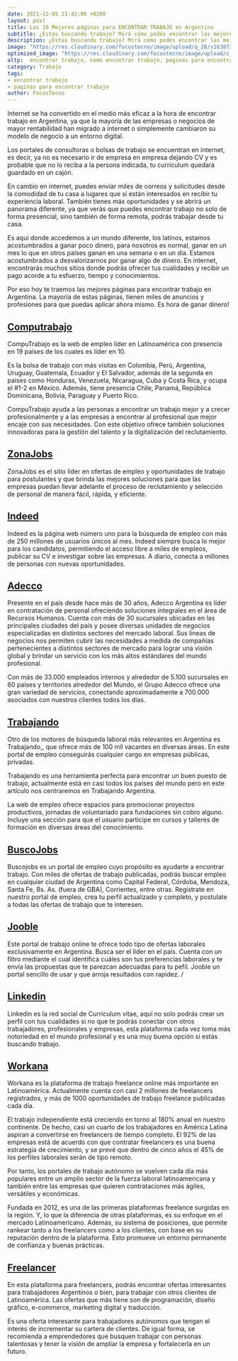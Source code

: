 ```yaml
---
date: 2021-12-05 21:42:00 +0200
layout: post
title: Las 10 Mejores páginas para ENCONTRAR TRABAJO en Argentina
subtitle: ¿Estas buscando trabajo? Mirá cómo podés encontrar las mejores ofertas laborales en Argentina por internet. Servicios profesionales y sin experiencia. ¡Aplica ahora mismo!
description: ¿Estas buscando trabajo? Mirá cómo podés encontrar las mejores ofertas laborales en Argentina por internet. Servicios profesionales y sin experiencia. ¡Aplica ahora mismo!
image: "https://res.cloudinary.com/focustecno/image/upload/q_28/v1638732992/las-10-mejores-paginas-para-encontrar-trabajo-en-argentina_idbxup.jpg"
optimized_image: "https://res.cloudinary.com/focustecno/image/upload/c_scale,q_43,w_453/v1638732992/las-10-mejores-paginas-para-encontrar-trabajo-en-argentina_idbxup.jpg"
altp:  encontrar trabajo, como encontrar trabajo, paginas para encontrar trabajo, páginas para encontrar trabajo, dónde encontrar trabajo, encontrar trabajo madrid, oración para encontrar trabajo, donde encontrar trabajo, mejores paginas para encontrar trabajo, aplicaciones para encontrar trabajo, trabajo argentina, trabajo argentina 2021, trabajo argentina sin experiencia, trabajo argentina gob ar, trabajo argentina buenos aires, trabajo argentina 17 años, trabajo argentina 16 años, trabajo argentina para extranjeros, trabajo argentina 2020, trabajo amazon argentina, trabajo autónomo argentina, trabajo adidas argentina, trabajo adolescente argentina, argentina trabajo autogestionado, trabajo barrendero argentina, trabajo biologo argentina, trabajo bilingue argentina, trabajo bioquimico argentina, trabajo biotecnología argentina, trabajo bioingeniero argentina, trabajo boomerang argentina, trabajo argentina.com, trabajo carrefour argentina, trabajo cordoba argentina, trabajo claro argentina, trabajo camionero argentina, trabajo cruceros argentina, trabajo criminalistica argentina, trabajo copywriter argentina, trabajo domestico argentina, trabajo discapacidad argentina, trabajo decente argentina, argentina trabajo desde casa, trabajo disney argentina, trabajo digno argentina, trabajo dhl argentina, trabajo freelance argentina data entry, trabajo en argentina, trabajo en argentina para colombianos, trabajo en argentina 2021, trabajo en argentina 2020, trabajo esencial argentina, trabajo en argentina buenos aires, trabajo en argentina para peruanos, trabajo en argentina para mexicanos, trabajo freelance argentina, trabajo freelance argentina casa, trabajo forzoso argentina, trabajo fonoaudiologa argentina, trabajo fotografo argentina, trabajo freelance argentina - 2020, trabajo ferroviario argentina, trabajo google argentina, trabajo geologo argentina, trabajo guionista argentina, trabajo guardavidas argentina, trabajo geofisico argentina, empleo argentina grafico, potenciar trabajo argentina.gob.ar, trabajo hibrido argentina, trabajo hotel argentina, trabajo humanitario argentina, argentina trabajo historia, trabajo en argentina hoy, ministerio trabajo argentina historia, empleo honda argentina, empleo hse argentina, trabajo infantil argentina, trabajo informal argentina, trabajo insalubre argentina ley, trabajo independiente argentina, trabajo ilustrador argentina, trabajo infantil argentina 2020, trabajo infantil argentina 2021, trabajo informal argentina 2020, trabajo joven argentina, trabajo jumbo argentina, trabajo jubilados argentina, trabajo jobs argentina, trabajo jornalizado argentina, empleo joven argentina, empleo jumbo argentina, trabajo san juan argentina, trabajo kfc argentina, trabajo burger king argentina, bolsa de trabajo kinesiología argentina, kinesiologia trabajo argentina, bolsa de trabajo kfc argentina, trabajo logistica argentina, trabajo loreal argentina, trabajo linkedin argentina, trabajo legislacion argentina, trabajo remoto argentina ley, trabajo autonomo argentina ley, trabajo infantil argentina ley, trabajo mcdonalds argentina, trabajo medico argentina, trabajo mineria argentina, trabajo mendoza argentina, trabajo mi argentina, trabajo mercadolibre argentina, trabajo movistar argentina, trabajo minera argentina, trabajo nocturno argentina, trabajo nutricionista argentina, trabajo nike argentina, trabajo netflix argentina, trabajo nacion argentina, trabajo nestle argentina, trabajo noticias argentina, trabajo norte argentino, trabajo online argentina, trabajo online argentina 2020, trabajo.org argentina, trabajo online argentina sin experiencia, argentina empleo obtenido por influencias, trabajo home office argentina, trabajo en ocasa argentina, and trabajo de traductor online argentina
category: Trabajo
tags:
- encontrar trabajo
- paginas para encontrar trabajo
author: FocusTecno
---
```

Internet se ha convertido en el medio más eficaz a la hora de encontrar trabajo en Argentina, ya que la mayoría de las empresas o negocios de mayor rentabilidad han migrado a internet o simplemente cambiaron su modelo de negocio a un entorno digital.

Los portales de consultoras o bolsas de trabajo se encuentran en internet, es decir, ya no es necesario ir de empresa en empresa dejando CV y es probable que no lo reciba a la persona indicada, tu currículum quedará guardado en un cajón.

En cambio en internet, puedes enviar miles de correos y solicitudes desde la comodidad de tu casa a lugares que si están interesados en recibir tu experiencia laboral. También tienes más oportunidades y se abrirá un panorama diferente, ya que verás que puedes encontrar trabajo no solo de forma presencial, sino también de forma remota, podrás trabajar desde tu casa.

Es aquí donde accedemos a un mundo diferente, los latinos, estamos acostumbrados a ganar poco dinero, para nosotros es normal, ganar en un mes lo que en otros países ganan en una semana o en un día. Estamos acostumbrados a desvalorizarnos por ganar algo de dinero. En internet, encontrarás muchos sitios donde podrás ofrecer tus cualidades y recibir un pago acorde a tu esfuerzo, tiempo y conocimientos. 

Por eso hoy te traemos las mejores páginas para encontrar trabajo en Argentina. La mayoría de estas páginas, tienen miles de anuncios y profesiones para que puedas aplicar ahora mismo. Es hora de ganar dinero!

## [Computrabajo](https://www.computrabajo.com.ar/)

CompuTrabajo es la web de empleo líder en Latinoamérica con presencia en 19 países de los cuales es líder en 10.

Es la bolsa de trabajo con más visitas en Colombia, Perú, Argentina, Uruguay, Guatemala, Ecuador y El Salvador, además de la segunda en países como Honduras, Venezuela, Nicaragua, Cuba y Costa Rica, y ocupa el #1-2 en México. Además, tiene presencia Chile, Panamá, República Dominicana, Bolivia, Paraguay y Puerto Rico.

CompuTrabajo ayuda a las personas a encontrar un trabajo mejor y a crecer profesionalmente y a las empresas a encontrar al profesional que mejor encaje con sus necesidades. Con este objetivo ofrece también soluciones innovadoras para la gestión del talento y la digitalización del reclutamiento.

## [ZonaJobs](https://www.zonajobs.com.ar/)

ZonaJobs es el sitio líder en ofertas de empleo y oportunidades de trabajo para postulantes y que brinda las mejores soluciones para que las empresas puedan llevar adelante el proceso de reclutamiento y selección de personal de manera fácil, rápida, y eficiente.

## [Indeed](https://ar.indeed.com/)

Indeed es la página web número uno para la búsqueda de empleo con más de 250 millones de usuarios únicos al mes. Indeed siempre busca lo mejor para los candidatos, permitiendo el acceso libre a miles de empleos, publicar su CV e investigar sobre las empresas. A diario, conecta a millones de personas con nuevas oportunidades.

## [Adecco](https://www.adecco.com.ar/)

Presente en el país desde hace más de 30 años, Adecco Argentina es líder en contratación de personal ofreciendo soluciones integrales en el área de Recursos Humanos. Cuenta con más de 30 sucursales ubicadas en las principales ciudades del país y posee diversas unidades de negocios especializadas en distintos sectores del mercado laboral.
Sus líneas de negocios nos permiten cubrir las necesidades a medida de compañías pertenecientes a distintos sectores de mercado para lograr una visión global y brindar un servicio con los más altos estándares del mundo profesional.

Con más de 33.000 empleados internos y alrededor de 5.100 sucursales en 60 países y territorios alrededor del Mundo, el Grupo Adecco ofrece una gran variedad de servicios, conectando aproximadamente a 700.000 asociados con nuestros clientes todos los días.

## [Trabajando](https://www.trabajando.cl/)

Otro de los motores de búsqueda laboral más relevantes en Argentina es Trabajando,, que ofrece más de 100 mil vacantes en diversas áreas. En este portal de empleo conseguirás cualquier cargo en empresas públicas, privadas.

Trabajando es una herramienta perfecta para encontrar un buen puesto de trabajo, actualmente está en casi todos los países del mundo pero en este artículo nos centraremos en Trabajando Argentina.

La web de empleo ofrece espacios para promocionar proyectos productivos, jornadas de voluntariado para fundaciones sin cobro alguno. Incluye una sección para que el usuario participe en cursos y talleres de formación en diversas áreas del conocimiento.

## [BuscoJobs](https://www.buscojobs.com.ar/)

Buscojobs es un portal de empleo cuyo propósito es ayudarte a encontrar trabajo.
Con miles de ofertas de trabajo publicadas, podrás buscar empleo en cualquier ciudad de Argentina como Capital Federal, Córdoba, Mendoza, Santa Fe, Bs. As. (fuera de GBA), Corrientes, entre otras.
Regístrate en nuestro portal de empleo, crea tu perfil actualizado y completo, y postulate a todas las ofertas de trabajo que te interesen.

## [Jooble](https://ar.jooble.org/)

Este portal de trabajo online te ofrece todo tipo de ofertas laborales exclusivamente en Argentina. Busca ser el líder en el país. Cuenta con un filtro mediante el cual identifica cuáles son tus preferencias laborales y te envía las propuestas que te parezcan adecuadas para tu pefil.
Jooble un portal sencillo de usar y que arroja resultados con rapidez.
/
## [Linkedin](https://es.linkedin.com)

Linkedin es la red social de Curriculum vitae, aquí no solo podrás crear un perfil con tus cualidades si no que te podrás conectar con otros trabajadores, profesionales y empresas, esta plataforma cada vez toma más notoriedad en el mundo profesional y es una muy buena opción si estás buscando trabajo.

## [Workana](https://www.workana.com/)

Workana es la plataforma de trabajo freelance online más importante en Latinoamérica. Actualmente cuenta con casi 2 millones de freelancers registrados, y más de 1000 oportunidades de trabajo freelance publicadas cada día.

El trabajo independiente está creciendo en torno al 180% anual en nuestro continente. De hecho, casi un cuarto de los trabajadores en América Latina aspiran a convertirse en freelancers de tiempo completo. El 92% de las empresas está de acuerdo con que contratar freelancers es una buena estrategia de crecimiento, y se prevé que dentro de cinco años el 45% de los perfiles laborales serán de tipo remoto.

Por tanto, los portales de trabajo autónomo se vuelven cada día más populares entre un amplio sector de la fuerza laboral latinoamericana y también entre las empresas que quieren contrataciones más ágiles, versátiles y económicas.

Fundada en 2012, es una de las primeras plataformas freelance surgidas en la región. Y, lo que la diferencia de otras plataformas, es su enfoque en el mercado Latinoamericano. Además, su sistema de posiciones, que permite rankear tanto a los freelancers como a los clientes, con base en su reputación dentro de la plataforma. Esto promueve un entorno permanente de confianza y buenas prácticas.

## [Freelancer](https://www.freelancer.es/)

En esta plataforma para freelancers, podrás encontrar ofertas interesantes para trabajadores Argentinos o bien, para trabajar con otros clientes de Latinoamérica. Las ofertas que más tiene son de programación, diseño gráfico, e-commerce, marketing digital y traducción.

Es una oferta interesante para trabajadores autónomos que tengan el interés de incrementar su cartera de clientes. De igual forma, se recomienda a emprendedores que busquen trabajar con personas talentosas y tener la visión de ampliar la empresa y fortalecerla en un futuro.


